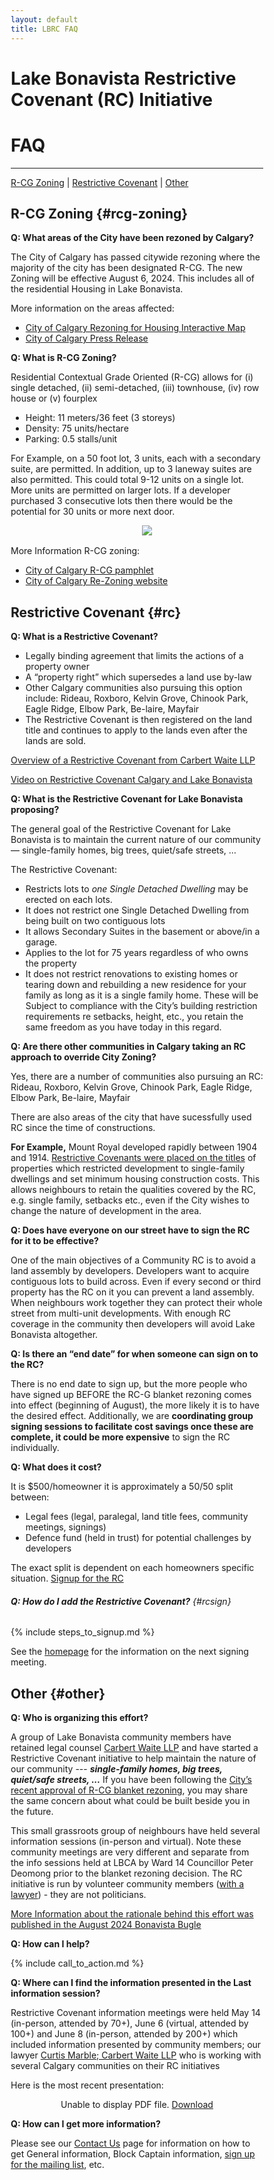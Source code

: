 ```yaml
---
layout: default
title: LBRC FAQ
---
```




<html>
<head>
<meta name="viewport" content="width=device-width, initial-scale=1">
<style>
* {
  box-sizing: border-box;
}

p {
  padding-left: 2rem;
}

ol {
  margin-left: 2rem;
}


h1 {
  text-align: center;
}

h2 {
  padding-bottom: .75rem;
  padding-top: 1rem;
  font-size: 1.5rem;
  font-weight: bold;
}

h6, .h6 {
  font-size: 1rem;
  font-weight: bold!important;
}

b, strong {
    font-weight: bold;
}


blockquote {
  background-color: #FFFF00;
}

table {
  margin-left: auto;
  margin-right: auto;
  margin-bottom: 1rem;
}

tr {
  border-bottom: 1px solid lightgrey;
}

td {
  padding: 1rem;
}

</style>
</head>
</html>


# Lake Bonavista Restrictive Covenant (RC) Initiative
# FAQ

---

 [R-CG Zoning](#rcg-zoning) | [Restrictive Covenant](#rc) | [Other](#other)



## R-CG Zoning {#rcg-zoning}


**Q: What areas of the City have been rezoned by Calgary?**

The City of Calgary has passed citywide rezoning where the majority of the city has been designated R-CG. The new Zoning will be effective August 6, 2024. This includes all of the residential Housing in Lake Bonavista. 

More information on the areas affected:

* [City of Calgary Rezoning for Housing Interactive Map](https://thecityofcalgary.maps.arcgis.com/apps/instant/lookup/index.html?appid=60d7b740704b454481c5a3ca40aae073)
* [City of Calgary Press Release](https://newsroom.calgary.ca/city-council-approves-citywide-rezoning-with-amendments-in-response-to-calgarys-housing-crisis)


**Q: What is R-CG Zoning?**

Residential Contextual Grade Oriented (R-CG) allows for (i) single detached, (ii) semi-detached, (iii) townhouse, (iv) row house or (v) fourplex
* Height: 11 meters/36 feet (3 storeys)
* Density: 75 units/hectare
* Parking: 0.5 stalls/unit

For Example, on a 50 foot lot, 3 units, each with a secondary suite, are permitted. In addition, up to 3 laneway suites are also permitted. This could total 9-12 units on a single lot. More units are permitted on larger lots. If a developer purchased 3 consecutive lots then there would be the potential for 30 units or more next door.

<div style="text-align: center;margin-top: 0.5rem;margin-bottom: 1rem; padding-left: 2rem;">
    <a href="https://www.calgary.ca/content/dam/www/pda/pd/publishingimages/current-projects/R-CG-residential-grade-oriented.pdf"><img style="max-width: 100%;" src="../img/50ft.png "></a>
</div>

More Information R-CG zoning:
* [City of Calgary R-CG pamphlet](https://www.calgary.ca/content/dam/www/pda/pd/publishingimages/current-projects/R-CG-residential-grade-oriented.pdf)
* [City of Calgary Re-Zoning website](https://www.calgary.ca/planning/projects/rezoning-for-housing.html)


## Restrictive Covenant {#rc}


**Q: What is a Restrictive Covenant?**

* Legally binding agreement that limits the actions of a property owner
* A “property right” which supersedes a land use by-law
* Other Calgary communities also pursuing this option include: Rideau, Roxboro, Kelvin Grove, Chinook Park, Eagle Ridge, Elbow Park, Be-laire, Mayfair
* The Restrictive Covenant is then registered on the land title and continues to apply to the lands even after the lands are sold.

[Overview of a Restrictive Covenant from Carbert Waite LLP](/docs/RCOverview.pdf)

[Video on Restrictive Covenant Calgary and  Lake Bonavista](https://www.youtube.com/watch?v=xNtjcQq3iCI&t=657s)


**Q: What is the Restrictive Covenant for Lake Bonavista proposing?**

The general goal of the Restrictive Covenant for Lake Bonavista is to maintain the current nature of our community — single-family homes, big trees, quiet/safe streets, …

The Restrictive Covenant: 

  * Restricts lots to *one Single  Detached  Dwelling*  may be  erected on  each  lots. 
  * It does not restrict one  Single  Detached  Dwelling  from  being   built   on  two   contiguous lots
  * It allows Secondary Suites in the basement or above/in a garage.
  * Applies to the lot for 75 years regardless of who owns the property 
  * It does not restrict renovations to existing homes or tearing down and rebuilding a new residence for your family as long as it is a single family home. These will be Subject to compliance with the City’s building restriction requirements re setbacks, height, etc., you retain the same freedom as you have today in this regard. 

**Q: Are there other communities in Calgary taking an RC approach to override City Zoning?**

Yes,  there are a number of communities also pursuing an RC: Rideau, Roxboro, Kelvin Grove, Chinook Park, Eagle Ridge, Elbow Park, Be-laire, Mayfair

There are also areas of the city that have sucessfully used RC since the time of constructions. 

**For Example,** Mount Royal developed rapidly between 1904 and 1914. [Restrictive Covenants were placed on the titles](https://mrca.ca/our-community/development/restrictive-covenants/) of properties which restricted development to single-family dwellings and set minimum housing construction costs. This allows neighbours to retain the qualities covered by the RC, e.g. single family, setbacks etc., even if the City wishes to change the nature of development in the area.

**Q: Does have everyone on our street have to sign the RC for it to be effective?**

One of the main objectives of a Community RC is to avoid a land assembly by developers. Developers want to acquire contiguous lots to build across. Even if every second or third property has the RC on it you can prevent a land assembly. When neighbours work together they can protect their whole street from multi-unit developments. With enough RC coverage in the community then developers will avoid Lake Bonavista altogether. 


**Q: Is there an “end date” for when someone can sign on to the RC?**

There is no end date to sign up, but the more people who have signed up BEFORE the RC-G blanket rezoning comes into effect (beginning of August), the more likely it is to have the desired effect. Additionally, we are **coordinating group signing sessions to facilitate cost savings once these are complete, it could be more expensive** to sign the RC individually.


**Q: What does it cost?**

It is $500/homeowner it is approximately a 50/50 split between:
* Legal fees (legal, paralegal, land title fees, community meetings, signings)
* Defence fund (held in trust) for potential challenges by developers

The exact split is dependent on each homeowners specific situation. [Signup for the RC](../faq#rcsign)


###### **Q: How do I add the Restrictive Covenant?** {#rcsign}
 
{% include steps_to_signup.md %}

See the [homepage](/) for the information on the next signing meeting.

## Other {#other}

**Q: Who is organizing this effort?**

A group of Lake Bonavista community members have retained legal counsel [Carbert Waite LLP](https://carbertwaite.com/) and have started a Restrictive Covenant initiative to help maintain the nature of our community --- ***single-family homes, big trees, quiet/safe streets, ...*** If you have been following the [City’s recent approval of R-CG blanket rezoning](https://newsroom.calgary.ca/city-council-approves-citywide-rezoning-with-amendments-in-response-to-calgarys-housing-crisi), you may share the same concern about what could be built beside you in the future.

 This small grassroots group of neighbours have held several information sessions (in-person and virtual). Note these community meetings are very different and separate from the info sessions held at LBCA by Ward 14 Councillor Peter Deomong prior to the blanket rezoning decision. The RC initiative is run by volunteer community members ([with a lawyer](https://carbertwaite.com/calgary-lawyers/curtis-marble/)) - they are not politicians. 

[More Information about the rationale behind this effort was published in the August 2024 Bonavista Bugle](../essay)

**Q: How can I help?**

{% include call_to_action.md %}


**Q: Where can I find the information presented in the Last information session?**

Restrictive Covenant information meetings were held May 14 (in-person, attended by 70+), June 6 (virtual, attended by 100+) and June 8 (in-person, attended by 200+) which included information
presented by community members; our lawyer [Curtis Marble; Carbert Waite LLP](https://carbertwaite.com/calgary-lawyers/curtis-marble/) who is working with several Calgary communities on their RC initiatives

Here is the most recent presentation:
<p align="center">
    <object data="../docs/InfoSlides.pdf" type="application/pdf" width="100%" height="460px">
      <p>Unable to display PDF file. <a href="../docs/InfoSlides.pdf">Download</a></p>
    </object>
 </p>


**Q: How can I get more information?**

Please see our [Contact Us](/contact) page for information on how to get General information, Block Captain information, [sign up for the mailing list](../mailinglist), etc.


